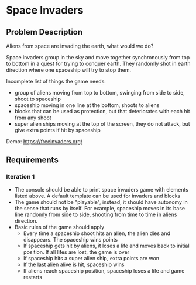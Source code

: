 # Space Invaders

## Problem Description
Aliens from space are invading the earth, what would we do?

Space invaders group in the sky and move together synchronously from top to bottom in a quest for trying to conquer earth. They randomly shot in earth direction where one spaceship will try to stop them.

Incomplete list of things the game needs:
- group of aliens moving from top to bottom, swinging from side to side, shoot to spaceship
- spaceship moving in one line at the bottom, shoots to aliens
- blocks that can be used as protection, but that deteriorates with each hit from any shoot
- super alien ships moving at the top of the screen, they do not attack, but give extra points if hit by spaceship

Demo: https://freeinvaders.org/

## Requirements

### Iteration 1
- The console should be able to print space invaders game with elements listed above. A default template can be used for invaders and blocks
- The game should not be "playable", instead, it should have autonomy in the sense that runs by itself. For example, spaceship moves in its base line randomly from side to side, shooting from time to time in aliens direction.
- Basic rules of the game should apply
    - Every time a spaceship shoot hits an alien, the alien dies and disappears. The spaceship wins points
    - If spaceship gets hit by aliens, it loses a life and moves back to initial position. If all lifes are lost, the game is over
    - If spaceship hits a super alien ship, extra points are won
    - If the last alien alive is hit, spaceship wins
    - If aliens reach spaceship position, spaceship loses a life and game restarts